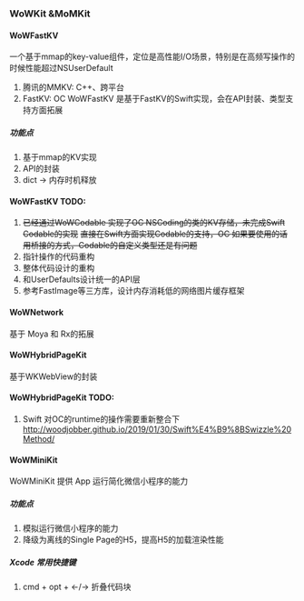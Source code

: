 ### WoWKit &MoMKit

#### WoWFastKV
一个基于mmap的key-value组件，定位是高性能I/O场景，特别是在高频写操作的时候性能超过NSUserDefault
1. 腾讯的MMKV: C++、跨平台
2. FastKV: OC
WoWFastKV 是基于FastKV的Swift实现，会在API封装、类型支持方面拓展

##### 功能点
1. 基于mmap的KV实现
2. API的封装
3. dict -> 内存时机释放

#### WoWFastKV TODO:
1. ~~已经通过WoWCodable 实现了OC NSCoding的类的KV存储，未完成Swift Codable的实现~~
~~直接在Swift方面实现Codable的支持，OC 如果要使用的话用桥接的方式，Codable的自定义类型还是有问题~~
2. 指针操作的代码重构
3. 整体代码设计的重构
4. 和UserDefaults设计统一的API层
5. 参考FastImage等三方库，设计内存消耗低的网络图片缓存框架

#### WoWNetwork
基于 Moya 和 Rx的拓展

#### WoWHybridPageKit
基于WKWebView的封装 

#### WoWHybridPageKit  TODO:
1. Swift 对OC的runtime的操作需要重新整合下
http://woodjobber.github.io/2019/01/30/Swift%E4%B9%8BSwizzle%20Method/

#### WoWMiniKit
WoWMiniKit 提供 App 运行简化微信小程序的能力

##### 功能点
1. 模拟运行微信小程序的能力
2. 降级为离线的Single Page的H5，提高H5的加载渲染性能



##### Xcode 常用快捷键
1. cmd + opt + <-/->  折叠代码块
